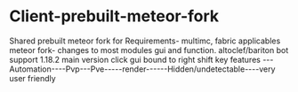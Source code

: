 # Client-prebuilt-meteor-fork
Shared prebuilt meteor fork for 
Requirements- multimc, fabric applicables
meteor fork- changes to most modules gui and function.
altoclef/bariton bot support
1.18.2 main version
click gui bound to right shift
key features ---Automation----Pvp---Pve-----render------Hidden/undetectable----very user friendly
